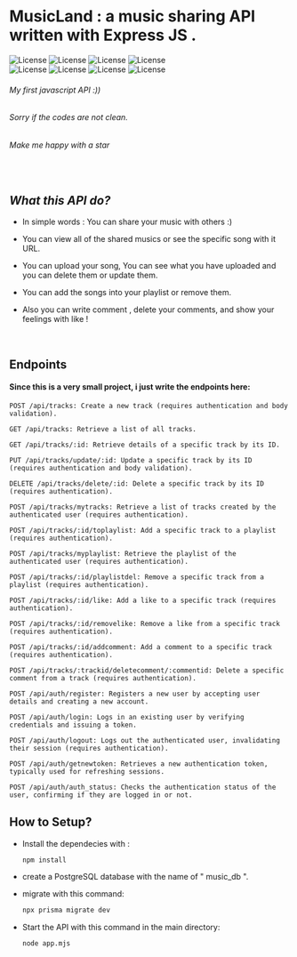 # MusicLand : a music sharing API written with Express JS .

![License](https://img.shields.io/badge/license-MIT-brightgreen)   ![License](https://img.shields.io/badge/Database-PostgreSQL-red)    ![License](https://img.shields.io/badge/Token-JWT-darkgreen)     ![License](https://img.shields.io/badge/Hashing-Bcrypt-brown)
<br>
![License](https://img.shields.io/badge/Framework-ExpressJS-blue)  ![License](https://img.shields.io/badge/ORM-Prisma-purple)          ![License](https://img.shields.io/badge/Package_Manager-NPM-orange)    ![License](https://img.shields.io/badge/slug-Slugify-cyan)

###### My first javascript API :))
###### Sorry if the codes are not clean.
###### Make me happy with a star
<br>

***<h2>What this API do?</h2>***
* In simple words : You can share your music with others    :)

* You can view all of the shared musics or see the specific song with it URL.

* You can upload your song, You can see what you have uploaded and you can delete them or update them.

* You can add the songs into your playlist or remove them.

* Also you can write comment , delete your comments, and show your feelings with like !
<br>
<h2>Endpoints</h2>
<h4>Since this is a very small project, i just write the endpoints here:</h4>

```
POST /api/tracks: Create a new track (requires authentication and body validation).

GET /api/tracks: Retrieve a list of all tracks.

GET /api/tracks/:id: Retrieve details of a specific track by its ID.

PUT /api/tracks/update/:id: Update a specific track by its ID (requires authentication and body validation).

DELETE /api/tracks/delete/:id: Delete a specific track by its ID (requires authentication).

POST /api/tracks/mytracks: Retrieve a list of tracks created by the authenticated user (requires authentication).

POST /api/tracks/:id/toplaylist: Add a specific track to a playlist (requires authentication).

POST /api/tracks/myplaylist: Retrieve the playlist of the authenticated user (requires authentication).

POST /api/tracks/:id/playlistdel: Remove a specific track from a playlist (requires authentication).

POST /api/tracks/:id/like: Add a like to a specific track (requires authentication).

POST /api/tracks/:id/removelike: Remove a like from a specific track (requires authentication).

POST /api/tracks/:id/addcomment: Add a comment to a specific track (requires authentication).

POST /api/tracks/:trackid/deletecomment/:commentid: Delete a specific comment from a track (requires authentication).

POST /api/auth/register: Registers a new user by accepting user details and creating a new account.

POST /api/auth/login: Logs in an existing user by verifying credentials and issuing a token.

POST /api/auth/logout: Logs out the authenticated user, invalidating their session (requires authentication).

POST /api/auth/getnewtoken: Retrieves a new authentication token, typically used for refreshing sessions.

POST /api/auth/auth_status: Checks the authentication status of the user, confirming if they are logged in or not.

```
<h2>How to Setup?</h2>

* Install the dependecies with :
  ```bash
  npm install
  ```

* create a PostgreSQL database with the name of " music_db ".

* migrate with this command:
  ```bash
  npx prisma migrate dev
  ```

* Start the API with this command in the main directory:
  ```bash
  node app.mjs
  ```
